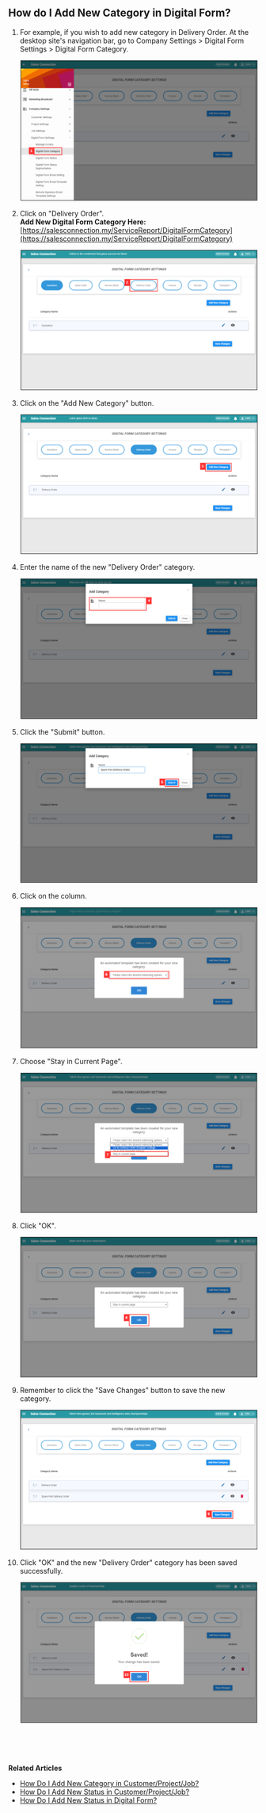 ## How do I Add New Category in Digital Form?
    
  1. For example, if you wish to add new category in Delivery Order. At the desktop site's navigation bar, go to Company Settings > Digital Form Settings > Digital Form Category.<br>

     <p align="center">
       <img src="img/DF_Category_Sidebar.png" alt="DF Category Sidebar">
     </p>

  2. Click on "Delivery Order".<br>
     **Add New Digital Form Category Here:** [https://salesconnection.my/ServiceReport/DigitalFormCategory](https://salesconnection.my/ServiceReport/DigitalFormCategory)<br>

     <p align="center">
       <img src="img/Delivery_Order_Category.png" alt="Delivery Order Category">
     </p>
  
  3. Click on the "Add New Category" button.<br>

     <p align="center">
       <img src="img/Add_New_DF_Category_Button.png" alt="Add New DF Category Button">
     </p>

  4. Enter the name of the new "Delivery Order" category.<br>

     <p align="center">
       <img src="img/New_DF_Category_Name.png" alt="New DF Category Name">
     </p>

  5. Click the "Submit" button.<br>

     <p align="center">
       <img src="img/New_DF_Category_Submit_Button.png" alt="New DF Category Submit Button">
     </p>

  6. Click on the column.<br>

     <p align="center">
       <img src="img/Click_To_Choose_Directing_Pages.png" alt="Click To Choose Directing Page">
     </p>
  
  7. Choose "Stay in Current Page".<br>

     <p align="center">
       <img src="img/Choose_Directing_Pages.png" alt="Choose Directing Page">
     </p>
  
  8. Click "OK".<br>

     <p align="center">
       <img src="img/Directing_Pages_Save.png" alt="Directing PagesDs Save">
     </p>
  
  9. Remember to click the "Save Changes" button to save the new category.<br>

     <p align="center">
       <img src="img/New_DF_Category_Save_Changes_Button.png" alt="New DF Category Save Changes Button">
     </p>

  10. Click "OK" and the new "Delivery Order" category has been saved successfully.<br>

      <p align="center">
        <img src="img/New_DF_Category_Save.png" alt="New DF Category Save">
      </p>
     
<br><br><br>

**Related Articles**<br>
- [How Do I Add New Category in Customer/Project/Job?](Add_New_Category_in_Customer_Project_Job.md)
- [How Do I Add New Status in Customer/Project/Job?](Add_New_Status_in_Customer_Project_Job.md)
- [How Do I Add New Status in Digital Form?](Add_New_Status_in_Digital_Form.md)  

<!-- [Link Text](https://salesconnection.github.io/Sales-Connection-Support/Add_New_Category_in_Digital_Form.html) -->
